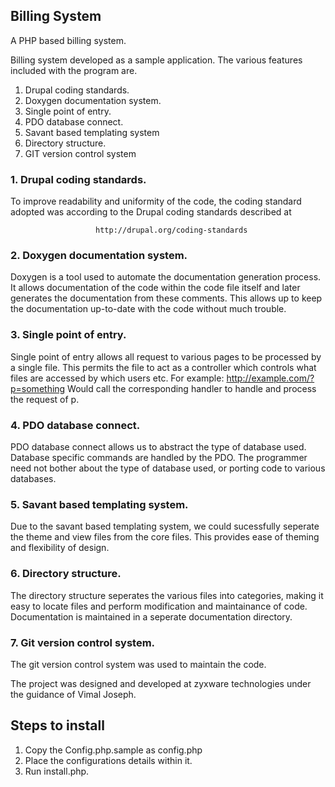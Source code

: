 ## Billing System

A PHP based billing system.

Billing system developed as a sample application. The various features included
with the program are.
  1. Drupal coding standards.
  2. Doxygen documentation system.
  3. Single point of entry.
  4. PDO database connect.
  5. Savant based templating system
  6. Directory structure.
  7. GIT version control system

### 1. Drupal coding standards.
  To improve readability and uniformity of the code, the coding standard adopted
  was according to the Drupal coding standards described at

                       http://drupal.org/coding-standards

### 2. Doxygen documentation system.
  Doxygen is a tool used to automate the documentation generation process. It
  allows documentation of the code within the code file itself and later
  generates the documentation from these comments. This allows up to keep the
  documentation up-to-date with the code without much trouble.

### 3. Single point of entry.
  Single point of entry allows all request to various pages to be processed by
  a single file. This permits the file to act as a controller which controls
  what files are accessed by which users etc.
  For example:
    http://example.com/?p=something
    Would call the corresponding handler to handle and process the request of p.

### 4. PDO database connect.
  PDO database connect allows us to abstract the type of database used. Database
  specific commands are handled by the PDO. The programmer need not bother about
  the type of database used, or porting code to various databases.

### 5. Savant based templating system.
  Due to the savant based templating system, we could sucessfully seperate the
  theme and view files from the core files. This provides ease of theming and
  flexibility of design.

### 6. Directory structure.
  The directory structure seperates the various files into categories, making it
  easy to locate files and perform modification and maintainance of code.
  Documentation is maintained in a seperate documentation directory.

### 7. Git version control system.
  The git version control system was used to maintain the code.

The project was designed and developed at zyxware technologies under the guidance
of Vimal Joseph.


## Steps to install

1. Copy the Config.php.sample as config.php
2. Place the configurations details within it.
3. Run install.php.


